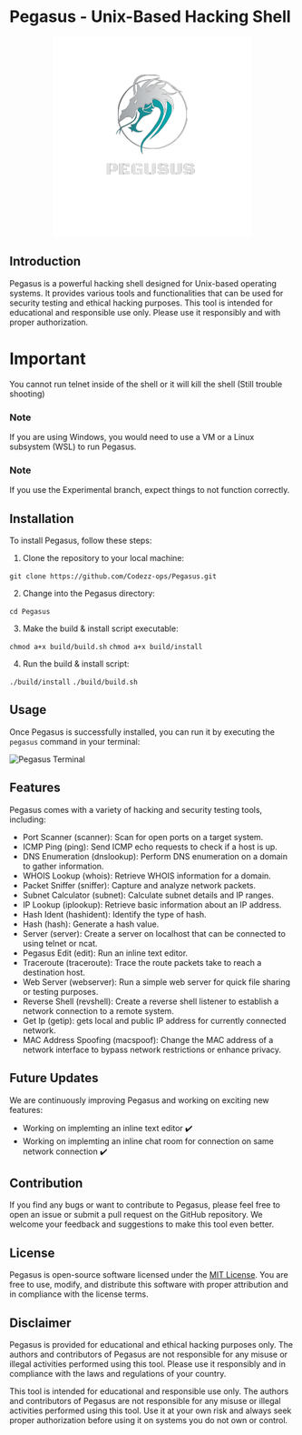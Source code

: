 # Pegasus - Unix-Based Hacking Shell

<p align="center">
    <img src="images/pegasus.png" alt="pegasus logo">
</p>

## Introduction

Pegasus is a powerful hacking shell designed for Unix-based operating systems. It provides various tools and functionalities that can be used for security testing and ethical hacking purposes. This tool is intended for educational and responsible use only. Please use it responsibly and with proper authorization.

# Important 

You cannot run telnet inside of the shell or it will kill the shell (Still trouble shooting)

### Note

If you are using Windows, you would need to use a VM or a Linux subsystem (WSL) to run Pegasus.


### Note 

If you use the Experimental branch, expect things to not function correctly.

## Installation

To install Pegasus, follow these steps:

1. Clone the repository to your local machine:

`git clone https://github.com/Codezz-ops/Pegasus.git`

2. Change into the Pegasus directory:

`cd Pegasus`

3. Make the build & install script executable:

`chmod a+x build/build.sh`
`chmod a+x build/install`

4. Run the build & install script:

`./build/install`
`./build/build.sh`

## Usage

Once Pegasus is successfully installed, you can run it by executing the `pegasus` command in your terminal:

![Pegasus Terminal](https://github.com/Codezz-ops/Pegasus/assets/112660193/32d2fd19-b35d-469c-935c-34eb8f28d95c)

## Features

Pegasus comes with a variety of hacking and security testing tools, including:

- Port Scanner (scanner): Scan for open ports on a target system.
- ICMP Ping (ping): Send ICMP echo requests to check if a host is up.
- DNS Enumeration (dnslookup): Perform DNS enumeration on a domain to gather information.
- WHOIS Lookup (whois): Retrieve WHOIS information for a domain.
- Packet Sniffer (sniffer): Capture and analyze network packets.
- Subnet Calculator (subnet): Calculate subnet details and IP ranges.
- IP Lookup (iplookup): Retrieve basic information about an IP address.
- Hash Ident (hashident): Identify the type of hash.
- Hash (hash): Generate a hash value.
- Server (server): Create a server on localhost that can be connected to using telnet or ncat.
- Pegasus Edit (edit): Run an inline text editor.
- Traceroute (traceroute): Trace the route packets take to reach a destination host.
- Web Server (webserver): Run a simple web server for quick file sharing or testing purposes.
- Reverse Shell (revshell): Create a reverse shell listener to establish a network connection to a remote system.
- Get Ip (getip): gets local and public IP address for currently connected network.
- MAC Address Spoofing (macspoof): Change the MAC address of a network interface to bypass network restrictions or enhance privacy.

## Future Updates

We are continuously improving Pegasus and working on exciting new features:

- Working on implemting an inline text editor :heavy_check_mark:
- Working on implemting an inline chat room for connection on same network connection :heavy_check_mark:

## Contribution

If you find any bugs or want to contribute to Pegasus, please feel free to open an issue or submit a pull request on the GitHub repository. We welcome your feedback and suggestions to make this tool even better.

## License

Pegasus is open-source software licensed under the [MIT License](https://github.com/codezz-ops/pegasus/blob/main/LICENSE). You are free to use, modify, and distribute this software with proper attribution and in compliance with the license terms.

## Disclaimer

Pegasus is provided for educational and ethical hacking purposes only. The authors and contributors of Pegasus are not responsible for any misuse or illegal activities performed using this tool. Please use it responsibly and in compliance with the laws and regulations of your country.

This tool is intended for educational and responsible use only. The authors and contributors of Pegasus are not responsible for any misuse or illegal activities performed using this tool. Use it at your own risk and always seek proper authorization before using it on systems you do not own or control.

